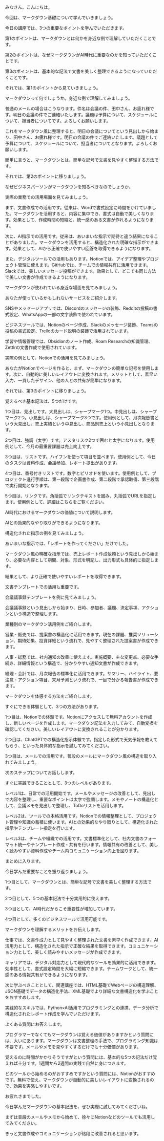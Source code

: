 みなさん、こんにちは。

今回は、マークダウン基礎について学んでいきましょう。

今日の講座では、3つの重要なポイントを学んでいただきます。

第1のポイントは、マークダウンとは何かを身近な例で理解していただくことです。

第2のポイントは、なぜマークダウンがAI時代に重要なのかを知っていただくことです。

第3のポイントは、基本的な記法で文書を美しく整理できるようになっていただくことです。

それでは、第1のポイントから見ていきましょう。

マークダウンって何でしょうか。身近な例で理解してみましょう。

普通のメールの場合はこうなります。件名は会議の件、田中さん、お疲れ様です。明日の会議の件でご連絡いたします。議題は予算について、スケジュールについて、担当者についてです。よろしくお願いします。

これをマークダウン風に整理すると、明日の会議についてという見出しから始まり、田中さん、お疲れ様です。明日の会議の件でご連絡いたします。議題として予算について、スケジュールについて、担当者についてとなります。よろしくお願いします。

簡単に言うと、マークダウンとは、簡単な記号で文書を見やすく整理する方法です。

それでは、第2のポイントに移りましょう。

なぜビジネスパーソンがマークダウンを知るべきなのでしょうか。

実際の業務での活用場面を見てみましょう。

まず、文書作成での活用です。従来は、Wordで書式設定に時間をかけていました。マークダウンを活用すると、内容に集中でき、書式は自動で美しくなります。効果として、作成時間の短縮と、統一感のある文書が作れるようになります。

次に、AI指示での活用です。従来は、あいまいな指示で期待と違う結果になることがありました。マークダウンを活用すると、構造化された明確な指示ができます。効果として、AIから正確で使いやすい回答を取得できるようになります。

また、デジタルツールでの活用もあります。Notionでは、アイデア整理やプロジェクト管理に使えます。GitHubでは、チームでの情報共有に活用できます。Slackでは、美しいメッセージ投稿ができます。効果として、どこでも同じ方法で美しい文書が作成できるようになります。

マークダウンが使われている身近な場面を見てみましょう。

あなたが使っているかもしれないサービスをご紹介します。

SNSやメッセージアプリでは、Discordのメッセージの装飾、Redditの投稿の書式設定、WhatsAppの一部の文字装飾で使われています。

ビジネスツールでは、Notionのページ作成、Slackのメッセージ装飾、Teamsの投稿の書式設定、Trelloのカード説明の装飾で活用されています。

学習や情報管理では、Obsidianのノート作成、Roam Researchの知識管理、Zettlrの文書作成で使用されています。

実際の例として、Notionでの活用を見てみましょう。

あなたがNotionでページを作ると、まず、マークダウンの簡単な記号を使用します。次に、自動的に美しいレイアウトに変換されます。メリットとして、素早い入力、一貫したデザイン、他の人との共有が簡単になります。

それでは、第3のポイントに移りましょう。

覚えるべき基本記法は、5つだけです。

1つ目は、見出しです。大見出しは、シャープマーク1つ。中見出しは、シャープマーク2つ。小見出しは、シャープマーク3つです。使用例として、月次報告書という大見出し、売上実績という中見出し、商品別売上という小見出しとなります。

2つ目は、強調（太字）です。アスタリスク2つで囲むと太字になります。使用例として、今月の最重要課題は売上向上です。

3つ目は、リストです。ハイフンを使って項目を並べます。使用例として、今日のタスクは資料作成、会議参加、レポート提出があります。

4つ目は、番号付きリストです。数字とピリオドを使います。使用例として、プロジェクト進行手順は、第一段階で企画書作成、第二段階で承認取得、第三段階で実行開始となります。

5つ目は、リンクです。角括弧でリンクテキストを囲み、丸括弧でURLを指定します。使用例として、詳細はこちらをご覧ください。

AI時代におけるマークダウンの価値について説明します。

AIとの効果的なやり取りができるようになります。

構造化された指示の例を見てみましょう。

あいまいな指示では、「レポートを作ってください」だけでした。

マークダウン風の明確な指示では、売上レポート作成依頼という見出しから始まり、必要な内容として期間、対象、形式を明記し、出力形式も具体的に指定します。

結果として、より正確で使いやすいレポートを取得できます。

文書テンプレートでの活用も重要です。

会議議事録テンプレートを例に見てみましょう。

会議議事録という見出しから始まり、日時、参加者、議題、決定事項、アクションという構造で整理します。

業種別のマークダウン活用例をご紹介します。

営業・販売では、提案書の構造化に活用できます。現在の課題、推奨ソリューション、期待効果、投資詳細という流れで、見やすく整理された提案書が作成できます。

人事・総務では、社内通知の改善に使えます。実施概要、主な変更点、必要な手続き、詳細情報という構造で、分かりやすい通知文書が作成できます。

経理・会計では、月次報告の標準化に活用できます。サマリー、ハイライト、要注意・アクション項目、来月予測という流れで、一目で分かる報告書が作成できます。

マークダウンを体感する方法をご紹介します。

すぐにできる体験として、3つの方法があります。

1つ目は、Notionでの体験です。Notionにアクセスして無料アカウントを作成し、新しいページを作成します。マークダウン記法を入力してみて、自動変換を確認してください。美しいレイアウトに変換されることが分かります。

2つ目は、ChatGPTでの構造化指示体験です。指定した形式で天気予報を教えてもらう、といった具体的な指示を試してみてください。

3つ目は、メールでの活用です。普段のメールにマークダウン風の構造を取り入れてみましょう。

次のステップについてお話しします。

すぐに実践できることとして、3つのレベルがあります。

レベル1は、日常での活用開始です。メールやメッセージの改善として、見出しで内容を整理し、重要なポイントは太字で強調します。メモやノートの構造化として、会議メモを見出しで整理し、ToDoリストを活用します。

レベル2は、ツールでの本格活用です。Notionでの情報整理として、プロジェクト管理や知識の蓄積に使います。AIとの効果的なやり取りとして、構造化された指示やテンプレート指定を行います。

レベル3は、チームや組織での活用です。文書標準化として、社内文書のフォーマット統一やテンプレート作成・共有を行います。情報共有の改善として、美しく読みやすい資料作成やチーム内コミュニケーション向上を図ります。

まとめに入ります。

今日学んだ重要なことを振り返りましょう。

1つ目として、マークダウンとは、簡単な記号で文書を美しく整理する方法です。

2つ目として、5つの基本記法で十分実用的に使えます。

3つ目として、AI時代だからこそ重要性が増加しています。

4つ目として、多くのビジネスツールで活用可能です。

マークダウンを理解するメリットをお伝えします。

仕事では、文書作成力として見やすく整理された文書を素早く作成できます。AI活用力として、構造化された指示で正確な結果を取得できます。コミュニケーション力として、美しく読みやすいメッセージが作成できます。

キャリアでは、デジタル対応力として現代的なツールを効果的に活用できます。効率性として、書式設定時間を大幅に短縮できます。チームワークとして、統一感のある情報共有ができるようになります。

次に学ぶべきこととして、関連講座では、HTML基礎でWebページの構造理解、JSON基礎でデータの構造化手法、XML基礎でより詳細な文書構造化を学ぶことをおすすめします。

実践的なスキルでは、Python×AI活用でプログラミングとの連携、データ分析で構造化されたレポート作成を学んでいただけます。

よくある質問にお答えします。

プログラマーでなくてもマークダウンは覚える価値がありますかという質問には、大いにあります。マークダウンは文書整理の手法で、プログラミング知識は不要です。メールやメモを見やすくするだけでも十分価値があります。

覚えるのに時間がかかりそうですがという質問には、基本的な5つの記法だけ覚えれば十分です。1週間から2週間の実践で自然に身につきます。

どのツールから始めるのがおすすめですかという質問には、Notionがおすすめです。無料で使え、マークダウンが自動的に美しいレイアウトに変換されるので、効果を実感しやすいです。

お疲れさまでした。

今日学んだマークダウンの基本記法を、ぜひ実際に試してみてくださいね。

まずは普段のメールやメモから始めて、徐々にNotionなどのツールでも活用してみてください。

きっと文書作成やコミュニケーションが格段に改善されると思います。